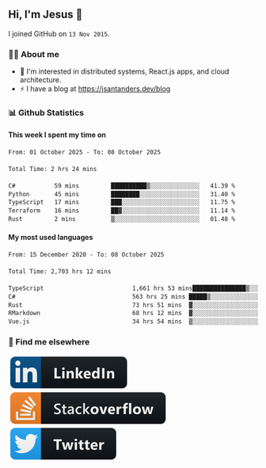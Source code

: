 ## Hi, I'm Jesus 👋

I joined GitHub on `13 Nov 2015`.

<!-- Talking about you -->

### 👨‍💻 About me

- 👦 I'm interested in distributed systems, React.js apps, and cloud architecture.
- ⚡️ I have a blog at <https://jsantanders.dev/blog>

### 📊 Github Statistics

#### This week I spent my time on

<!--START_SECTION:weekly-->

```txt
From: 01 October 2025 - To: 08 October 2025

Total Time: 2 hrs 24 mins

C#           59 mins         ██████████▒░░░░░░░░░░░░░░   41.39 %
Python       45 mins         ████████░░░░░░░░░░░░░░░░░   31.40 %
TypeScript   17 mins         ███░░░░░░░░░░░░░░░░░░░░░░   11.75 %
Terraform    16 mins         ██▓░░░░░░░░░░░░░░░░░░░░░░   11.14 %
Rust         2 mins          ▒░░░░░░░░░░░░░░░░░░░░░░░░   01.48 %
```

<!--END_SECTION:weekly-->

#### My most used languages

<!--START_SECTION:alltime-->

```txt
From: 15 December 2020 - To: 08 October 2025

Total Time: 2,703 hrs 12 mins

TypeScript                         1,661 hrs 53 mins███████████████▒░░░░░░░░░   61.48 %
C#                                 563 hrs 25 mins █████▒░░░░░░░░░░░░░░░░░░░   20.84 %
Rust                               73 hrs 51 mins  ▓░░░░░░░░░░░░░░░░░░░░░░░░   02.73 %
RMarkdown                          68 hrs 12 mins  ▓░░░░░░░░░░░░░░░░░░░░░░░░   02.52 %
Vue.js                             34 hrs 54 mins  ▒░░░░░░░░░░░░░░░░░░░░░░░░   01.29 %
```

<!--END_SECTION:alltime-->

### 📢 Find me elsewhere

<p>
  <a target="_blank" href="https://linkedin.com/in/jsantanders">
    <img src="https://github.com/jsantanders/jsantanders/blob/master/img/linkedin.svg" alt="LinkedIn" style="vertical-align:top; margin:4px">
  </a>
  
  <a target="_blank" href="https://stackoverflow.com/users/7318331/jesus-santander">
    <img src="https://github.com/jsantanders/jsantanders/blob/master/img/stackoverflow.svg" alt="StackOverflow" style="vertical-align:top; margin:4px">
  </a>
  
  <a target="_blank" href="http://twitter.com/jsantanders">
    <img src="https://github.com/jsantanders/jsantanders/blob/master/img/twitter.svg" alt="Twitter" style="vertical-align:top; margin:4px">
  </a>
</p>
